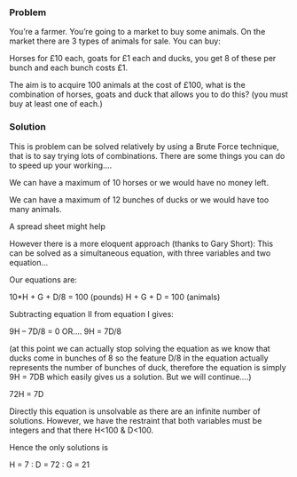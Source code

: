 ### Problem 

You’re a farmer. You’re going to a market to buy some animals. On the market there are 3 types of animals for sale. You can buy:

Horses for £10 each, goats for £1 each and ducks, you get 8 of these per bunch and each bunch costs £1.

The aim is to acquire 100 animals at the cost of £100, what is the combination of horses, goats and duck that allows you to do this? (you must buy at least one of each.)

### Solution 

This is problem can be solved relatively by using a Brute Force technique, that is to say trying lots of combinations. There are some things you can do to speed up your working….

We can have a maximum of 10 horses or we would have no money left.

We can have a maximum of 12 bunches of ducks or we would have too many animals.

A spread sheet might help 

However there is a more eloquent approach (thanks to Gary Short): This can be solved as a simultaneous equation, with three variables and two equation…

Our equations are:

10*H + G + D/8 = 100 (pounds) 
H + G + D = 100 (animals)

Subtracting equation II from equation I gives:

9H – 7D/8 = 0 OR…. 9H = 7D/8

(at this point we can actually stop solving the equation as we know that ducks come in bunches of 8 so the feature D/8 in the equation actually represents the number of bunches of duck, therefore the equation is simply 9H = 7DB which easily gives us a solution. But we will continue….)

72H = 7D

Directly this equation is unsolvable as there are an infinite number of solutions. However, we have the restraint that both variables must be integers and that there H<100 & D<100.

Hence the only solutions is

H = 7 : D = 72 : G = 21


